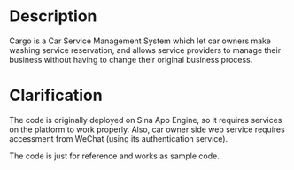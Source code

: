 # Description

Cargo is a Car Service Management System which let car owners make washing service reservation, and allows service providers to manage their business without having to change their original business process. 

# Clarification

The code is originally deployed on Sina App Engine, so it requires services on the platform to work properly. Also, car owner side web service requires accessment from WeChat (using its authentication service). 

The code is just for reference and works as sample code. 
